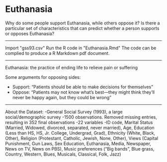 # Euthanasia
Why do some people support Euthanasia, while others oppose it? Is there a particular set of characteristics that can predict whether a person supports or opposes Euthanasia?

--------
Import "gss93.csv"
Run the R code in "Euthanasia.Rmd"
The code can be complied to produce a R Markdown pdf document. 

--------
Euthanasia: the practice of ending life to relieve pain or suffering

Some arguments for opposing sides:
- Support: “Patients should be able to make decisions for themselves”
- Oppose: “Patients may not know what’s best—they might think they’ll never be happy again, but they could be wrong”

--------
About the Dataset:
-General Social Survey (1993), a large social/demographic survey
-1500 observations. Removed missing entries, resulting in 352 final observations
-22 variables
-ID code, Marital Status (Married, Widowed, divorced, separated, never married), Age, Education (Less than HS, HS, Jr. College, Undergrad, Grad), Ethnicity (White, Black, Other), Religion (Protestant, Catholic, Jewish, None, Other), Views (Capital Punishment, Gun Laws, Sex Education, Euthanasia, Media, Newspaper, News on TV, News on PBS), Music preferences (“Big bands”, Blue grass, Country, Western, Blues, Musicals, Classical, Folk, Jazz)




